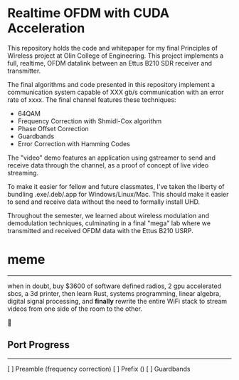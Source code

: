 # Realtime OFDM with CUDA Acceleration

This repository holds the code and whitepaper for my final Principles of Wireless project at Olin College of Engineering. This project implements a full, realtime, OFDM datalink between an Ettus B210 SDR receiver and transmitter.

The final algorithms and code presented in this repository implement a communication system capable of XXX gb/s communication with an error rate of xxxx. The final channel features these techniques:

- 64QAM
- Frequency Correction with Shmidl-Cox algorithm
- Phase Offset Correction
- Guardbands 
- Error Correction with Hamming Codes

The "video" demo features an application using gstreamer to send and receive data through the channel, as a proof of concept of live video streaming. 

To make it easier for fellow and future classmates, I've taken the liberty of bundling .exe/.deb/.app for Windows/Linux/Mac. This should make it easier to send and receive data without the need to formally install UHD.


Throughout the semester, we learned about wireless modulation and demodulation techniques, culminating in a final "mega" lab where we transmitted and received OFDM data with the Ettus B210 USRP. 
# meme
----
when in doubt, buy $3600 of software defined radios, 2 gpu accelerated sbcs, a 3d printer, then learn Rust, systems programming, linear algebra, digital signal processing, and **finally** rewrite the entire WiFi stack to stream videos from one side of the room to the other.

🤣


## Port Progress
---
[ ] Preamble (frequency correction)
[ ] Prefix ()
[ ] Guardbands 
